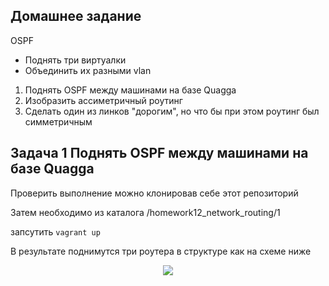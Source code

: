 ## Домашнее задание

OSPF
- Поднять три виртуалки
- Объединить их разными vlan
1. Поднять OSPF между машинами на базе Quagga
2. Изобразить ассиметричный роутинг
3. Сделать один из линков "дорогим", но что бы при этом роутинг был симметричным

## Задача 1 Поднять OSPF между машинами на базе Quagga

Проверить выполнение можно клонировав себе этот репозиторий 

Затем необходимо из каталога /homework12_network_routing/1

запсутить `vagrant up`

В результате поднимутся три роутера в структуре как на схеме ниже

<p align="center"><img src="https://raw.githubusercontent.com/Win32Sector/LinuxAdminCourse/master/homework12_networks_routing/1/ospfmap.png"></p>
